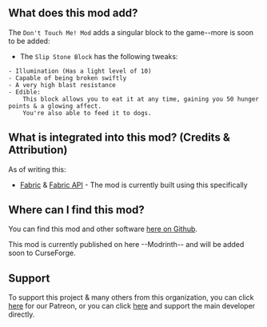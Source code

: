## What does this mod add?
The ```Don't Touch Me! Mod``` adds a singular block to the game--more is soon to be added:

- The ```Slip Stone Block``` has the following tweaks:
```
- Illumination (Has a light level of 10)
- Capable of being broken swiftly
- A very high blast resistance
- Edible:
    This block allows you to eat it at any time, gaining you 50 hunger points & a glowing affect. 
    You're also able to feed it to dogs.
```
## What is integrated into this mod? (Credits & Attribution)
As of writing this:
  * [Fabric](https://github.com/FabricMC) & [Fabric API](https://modrinth.com/mod/fabric-api) - The mod is currently built using this specifically

## Where can I find this mod?
You can find this mod and other software [here on Github](https://github.com/TheUnknownGroup/).

This mod is currently published on here --Modrinth-- and will be added soon to CurseForge.

## Support
To support this project & many others from this organization, you can click [here](https://patreon.com/theunknowngroup) for our Patreon, or you can click [here](https://github.com/sponsors/devonk15) and support the main developer directly.